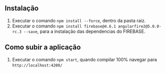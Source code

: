 ## Instalação ##

1. Executar o comando `npm install --force`, dentro da pasta raiz.
2. Executar o comando `npm install firebase@4.6.1 angularfire2@5.0.0-rc.3 --save`, para a instalação das dependencias do FIREBASE.

## Como subir a aplicação ##

1. Executar o comando `npm start`, quando compilar 100% navegar para
`http://localhost:4200/`